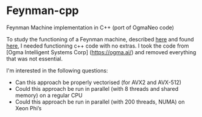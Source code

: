 # Feynman-cpp
Feynman Machine implementation in C++ (port of OgmaNeo code)

To study the functioning of a Feynman machine, described [here](https://arxiv.org/abs/1609.03971) and found [here](https://github.com/ogmacorp/OgmaNeo), I needed functioning c++ code with no extras. I took the code from [Ogma Intelligent Systems Corp] (https://ogma.ai/) and removed everything that was not essential.

I'm interested in the following questions:
* Can this approach be properly vectorised (for AVX2 and AVX-512)
* Could this approach be run in parallel (with 8 threads and shared memory) on a regular CPU
* Could this approach be run in parallel (with 200 threads, NUMA) on Xeon Phi’s
